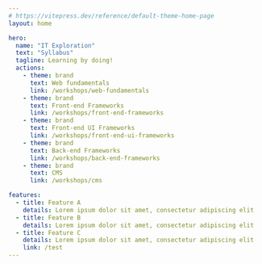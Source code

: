 ```yaml
---
# https://vitepress.dev/reference/default-theme-home-page
layout: home

hero:
  name: "IT Exploration"
  text: "Syllabus"
  tagline: Learning by doing!
  actions:
    - theme: brand
      text: Web fundamentals
      link: /workshops/web-fundamentals
    - theme: brand
      text: Front-end Frameworks
      link: /workshops/front-end-frameworks
    - theme: brand
      text: Front-end UI Frameworks
      link: /workshops/front-end-ui-frameworks
    - theme: brand
      text: Back-end Frameworks
      link: /workshops/back-end-frameworks
    - theme: brand
      text: CMS
      link: /workshops/cms

features:
  - title: Feature A
    details: Lorem ipsum dolor sit amet, consectetur adipiscing elit
  - title: Feature B
    details: Lorem ipsum dolor sit amet, consectetur adipiscing elit
  - title: Feature C
    details: Lorem ipsum dolor sit amet, consectetur adipiscing elit
    link: /test
---
```


